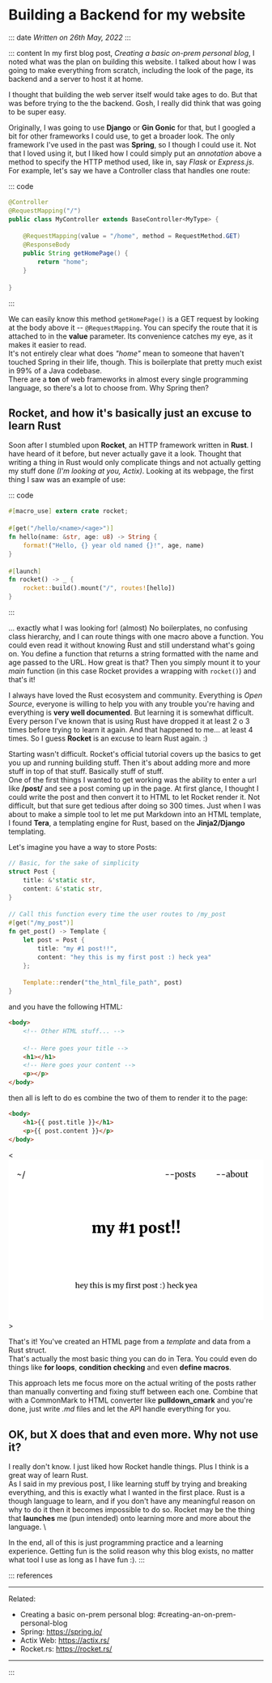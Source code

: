 # Building a Backend for my website
::: date
*Written on 26th May, 2022*
:::

::: content
In my first blog post, *Creating a basic on-prem personal blog*, I noted what was the plan on building this website. I talked about how I was going to make everything from scratch, including the look of the page, its backend and a server to host it at home.

I thought that building the web server itself would take ages to do. But that was before trying to the the backend. Gosh, I really did think that was going to be super easy.

Originally, I was going to use **Django** or **Gin Gonic** for that, but I googled a bit for other frameworks I could use, to get a broader look. The only framework I've used in the past was **Spring**, so I though I could use it. Not that I loved using it, but I liked how I could simply put an *annotation* above a method to specify the HTTP method used, like in, say *Flask* or *Express.js*. For example, let's say we have a Controller class that handles one route:

::: code
```java
@Controller
@RequestMapping("/")
public class MyController extends BaseController<MyType> {

	@RequestMapping(value = "/home", method = RequestMethod.GET)
	@ResponseBody
	public String getHomePage() {
		return "home";
	}

}
```
:::

We can easily know this method `getHomePage()` is a GET request by looking at the body above it -- `@RequestMapping`. You can specify the route that it is attached to in the **value** parameter. Its convenience catches my eye, as it makes it easier to read. \
It's not entirely clear what does *"home"* mean to someone that haven't touched Spring in their life, though. This is boilerplate that pretty much exist in 99% of a Java codebase. \
There are a **ton** of web frameworks in almost every single programming language, so there's a lot to choose from. Why Spring then?

## Rocket, and how it's basically just an excuse to learn Rust

Soon after I stumbled upon **Rocket**, an HTTP framework written in **Rust**. I have heard of it before, but never actually gave it a look. Thought that writing a thing in Rust would only complicate things and not actually getting my stuff done *(I'm looking at you, Actix)*. Looking at its webpage, the first thing I saw was an example of use:

::: code
```rust 
#[macro_use] extern crate rocket;

#[get("/hello/<name>/<age>")]
fn hello(name: &str, age: u8) -> String {
    format!("Hello, {} year old named {}!", age, name)
}

#[launch]
fn rocket() -> _ {
    rocket::build().mount("/", routes![hello])
}
```
:::

... exactly what I was looking for! (almost) No boilerplates, no confusing class hierarchy, and I can route things with one macro above a function.
You could even read it without knowing Rust and still understand what's going on. You define a function that returns a string formatted with the name and age passed to the URL. How great is that? Then you simply mount it to your *main* function (in this case Rocket provides a wrapping with `rocket()`) and that's it!

I always have loved the Rust ecosystem and community. Everything is *Open Source*, everyone is willing to help you with any trouble you're having and everything is **very well documented**. But learning it is somewhat difficult. Every person I've known that is using Rust have dropped it at least 2 o 3 times before trying to learn it again. And that happened to me... at least 4 times. So I guess **Rocket** is an excuse to learn Rust again. :)

Starting wasn't difficult. Rocket's official tutorial covers up the basics to get you up and running building stuff. Then it's about adding more and more stuff in top of that stuff. Basically stuff of stuff. \
One of the first things I wanted to get working was the ability to enter a url like **/post/<id>** and see a post coming up in the page. At first glance, I thought I could write the post and then convert it to HTML to let Rocket render it. Not difficult, but that sure get tedious after doing so 300 times. Just when I was about to make a simple tool to let me put Markdown into an HTML template, I found **Tera**, a templating engine for Rust, based on the **Jinja2/Django** templating.

Let's imagine you have a way to store Posts:

```rust
// Basic, for the sake of simplicity 
struct Post {
	title: &'static str,
	content: &'static str,
}

// Call this function every time the user routes to /my_post
#[get("/my_post")]
fn get_post() -> Template {
	let post = Post {
		title: "my #1 post!!",
		content: "hey this is my first post :) heck yea"
	};

	Template::render("the_html_file_path", post)
}
```

and you have the following HTML:

```html
<body>
	<!-- Other HTML stuff... -->

	<!-- Here goes your title -->
	<h1></h1>
	<!-- Here goes your content -->
	<p></p>
</body>
```

then all is left to do es combine the two of them to render it to the page:

```html
<body>
	<h1>{{ post.title }}</h1>
	<p>{{ post.content }}</p>
</body>
```

< ![Result](../images/02_post_example.png) >

That's it! You've created an HTML page from a *template* and data from a Rust struct. \
That's actually the most basic thing you can do in Tera. You could even do things like **for loops**, **condition checking** and even **define macros**.

This approach lets me focus more on the actual writing of the posts rather than manually converting and fixing stuff between each one. Combine that with a CommonMark to HTML converter like **pulldown_cmark** and you're done, just write *.md* files and let the API handle everything for you.

## OK, but X does that and even more. Why not use it?
I really don't know. I just liked how Rocket handle things. Plus I think is a great way of learn Rust. \
As I said in my previous post, I like learning stuff by trying and breaking everything, and this is exactly what I wanted in the first place. Rust is a though language to learn, and if you don't have any meaningful reason on why to do it then it becomes impossible to do so. Rocket may be the thing that **launches** me (pun intended) onto learning more and more about the language. \

In the end, all of this is just programming practice and a learning experience. Getting fun is the solid reason why this blog exists, no matter what tool I use as long as I have fun :).
:::

::: references

---

Related:

* Creating a basic on-prem personal blog: #creating-an-on-prem-personal-blog
* Spring: https://spring.io/ 
* Actix Web: https://actix.rs/
* Rocket.rs: https://rocket.rs/

---

:::
